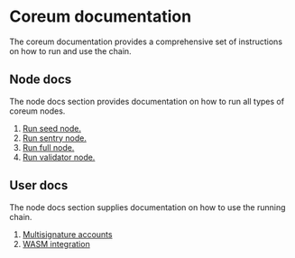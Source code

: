 # Coreum documentation

The coreum documentation provides a comprehensive set of instructions on how to run and use the chain.

## Node docs

The node docs section provides documentation on how to run all types of coreum nodes.

1. [Run seed node.](node/run-seed.md)
2. [Run sentry node.](node/run-sentry.md)
3. [Run full node.](node/run-full.md)
4. [Run validator node.](node/run-validator.md)

## User docs
The node docs section supplies documentation on how to use the running chain.

1. [Multisignature accounts](multisig.md)
2. [WASM integration](wasm.md)
